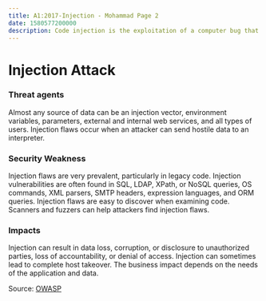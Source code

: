 ```yaml
---
title: A1:2017-Injection - Mohammad Page 2
date: 1580577200000
description: Code injection is the exploitation of a computer bug that is caused by processing invalid data. The injection is used by an attacker to introduce (or "inject") code into a vulnerable computer program and change the course of execution. The result of successful code injection can be disastrous, for example, by allowing computer viruses or computer worms to propagate. [Source](https://en.wikipedia.org/wiki/Code_injection)
---
```


# Injection Attack
### Threat agents
Almost any source of data can be an injection vector, environment variables, parameters, external and internal web services, and all types of users. Injection flaws occur when an attacker can send hostile data to an interpreter.
### Security Weakness
Injection flaws are very prevalent, particularly in legacy code. Injection vulnerabilities are often found in SQL, LDAP, XPath, or NoSQL queries, OS commands, XML parsers, SMTP headers, expression languages, and ORM queries.
Injection flaws are easy to discover when examining code. Scanners and fuzzers can help attackers find injection flaws.
### Impacts
Injection can result in data loss, corruption, or disclosure to unauthorized parties, loss of accountability, or denial of access. Injection can sometimes lead to complete host takeover.
The business impact depends on the needs of the application and data.


Source: [OWASP](https://owasp.org/www-project-top-ten/2017/A1_2017-Injection)